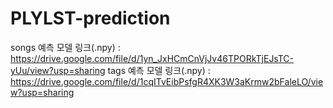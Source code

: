 # PLYLST-prediction

songs 예측 모델 링크(.npy) : https://drive.google.com/file/d/1yn_JxHCmCnVjJv46TPORkTjEJsTC-yUu/view?usp=sharing
tags 예측 모델 링크(.npy) : https://drive.google.com/file/d/1cqITvEibPsfgR4XK3W3aKrmw2bFaleLO/view?usp=sharing
